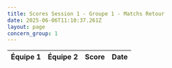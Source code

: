```yaml
---
title: Scores Session 1 - Groupe 1 - Matchs Retour
date: 2025-06-06T11:10:37.261Z
layout: page
concern_group: 1
---
```




| Équipe 1 | Équipe 2 | Score | Date |
|----------|----------|-------|------|

